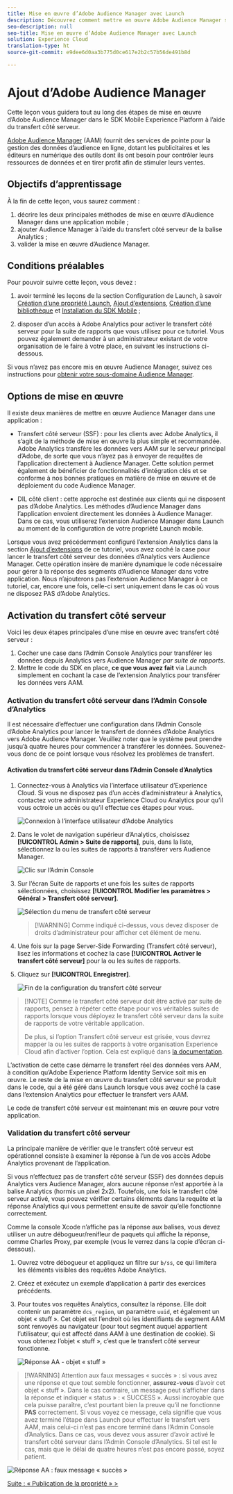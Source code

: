 ```yaml
---
title: Mise en œuvre d’Adobe Audience Manager avec Launch
description: Découvrez comment mettre en œuvre Adobe Audience Manager sur votre site web à l’aide du transfert côté serveur et de Launch. Cette leçon fait partie du tutoriel Mise en œuvre d’Experience Cloud dans les applications mobiles Objective-C pour iOS.
seo-description: null
seo-title: Mise en œuvre d’Adobe Audience Manager avec Launch
solution: Experience Cloud
translation-type: ht
source-git-commit: e9dee6d0aa3b775d0ce617e2b2c57b56de491b8d

---
```



# Ajout d’Adobe Audience Manager

Cette leçon vous guidera tout au long des étapes de mise en œuvre d’Adobe Audience Manager dans le SDK Mobile Experience Platform à l’aide du transfert côté serveur.

[Adobe Audience Manager](https://docs.adobe.com/content/help/fr-FR/audience-manager/user-guide/aam-home.html) (AAM) fournit des services de pointe pour la gestion des données d’audience en ligne, dotant les publicitaires et les éditeurs en numérique des outils dont ils ont besoin pour contrôler leurs ressources de données et en tirer profit afin de stimuler leurs ventes.

## Objectifs d’apprentissage

À la fin de cette leçon, vous saurez comment :

1. décrire les deux principales méthodes de mise en œuvre d’Audience Manager dans une application mobile ;
1. ajouter Audience Manager à l’aide du transfert côté serveur de la balise Analytics ;
1. valider la mise en œuvre d’Audience Manager.

## Conditions préalables

Pour pouvoir suivre cette leçon, vous devez :

1. avoir terminé les leçons de la section Configuration de Launch, à savoir [Création d’une propriété Launch](launch-create-a-property.md), [Ajout d’extensions](launch-add-extensions.md), [Création d’une bibliothèque](launch-create-a-library.md) et [Installation du SDK Mobile](launch-install-the-mobile-sdk.md) ;

1. disposer d’un accès à Adobe Analytics pour activer le transfert côté serveur pour la suite de rapports que vous utilisez pour ce tutoriel. Vous pouvez également demander à un administrateur existant de votre organisation de le faire à votre place, en suivant les instructions ci-dessous.

Si vous n’avez pas encore mis en œuvre Audience Manager, suivez ces instructions pour [obtenir votre sous-domaine Audience Manager](https://docs.adobe.com/content/help/en/audience-manager-learn/tutorials/web-implementation/how-to-identify-your-partner-id-or-subdomain.html).

## Options de mise en œuvre

Il existe deux manières de mettre en œuvre Audience Manager dans une application :

* Transfert côté serveur (SSF) : pour les clients avec Adobe Analytics, il s’agit de la méthode de mise en œuvre la plus simple et recommandée. Adobe Analytics transfère les données vers AAM sur le serveur principal d’Adobe, de sorte que vous n’ayez pas à envoyer de requêtes de l’application directement à Audience Manager. Cette solution permet également de bénéficier de fonctionnalités d’intégration clés et se conforme à nos bonnes pratiques en matière de mise en œuvre et de déploiement du code Audience Manager.

* DIL côté client : cette approche est destinée aux clients qui ne disposent pas d’Adobe Analytics. Les méthodes d’Audience Manager dans l’application envoient directement les données à Audience Manager. Dans ce cas, vous utiliserez l’extension Audience Manager dans Launch au moment de la configuration de votre propriété Launch mobile.

Lorsque vous avez précédemment configuré l’extension Analytics dans la section [Ajout d’extensions](launch-add-extensions.md) de ce tutoriel, vous avez coché la case pour lancer le transfert côté serveur des données d’Analytics vers Audience Manager. Cette opération insère de manière dynamique le code nécessaire pour gérer à la réponse des segments d’Audience Manager dans votre application. Nous n’ajouterons pas l’extension Audience Manager à ce tutoriel, car, encore une fois, celle-ci sert uniquement dans le cas où vous ne disposez PAS d’Adobe Analytics.

## Activation du transfert côté serveur

Voici les deux étapes principales d’une mise en œuvre avec transfert côté serveur :

1. Cocher une case dans l’Admin Console Analytics pour transférer les données depuis Analytics vers Audience Manager *par suite de rapports*.
1. Mettre le code du SDK en place, **ce que vous avez fait** via Launch simplement en cochant la case de l’extension Analytics pour transférer les données vers AAM.

### Activation du transfert côté serveur dans l’Admin Console d’Analytics

Il est nécessaire d’effectuer une configuration dans l’Admin Console d’Adobe Analytics pour lancer le transfert de données d’Adobe Analytics vers Adobe Audience Manager. Veuillez noter que le système peut prendre jusqu’à quatre heures pour commencer à transférer les données. Souvenez-vous donc de ce point lorsque vous résolvez les problèmes de transfert.

#### Activation du transfert côté serveur dans l’Admin Console d’Analytics

1. Connectez-vous à Analytics via l’interface utilisateur d’Experience Cloud. Si vous ne disposez pas d’un accès d’administrateur à Analytics, contactez votre administrateur Experience Cloud ou Analytics pour qu’il vous octroie un accès ou qu’il effectue ces étapes pour vous.

   ![Connexion à l’interface utilisateur d’Adobe Analytics](images/mobile-aam-logIntoAnalytics.png)

1. Dans le volet de navigation supérieur d’Analytics, choisissez **[!UICONTROL Admin &gt; Suite de rapports]**, puis, dans la liste, sélectionnez la ou les suites de rapports à transférer vers Audience Manager.

   ![Clic sur l’Admin Console](images/mobile-aam-analyticsAdminConsoleReportSuites.png)

1. Sur l’écran Suite de rapports et une fois les suites de rapports sélectionnées, choisissez **[!UICONTROL Modifier les paramètres &gt; Général &gt; Transfert côté serveur]**.

   ![Sélection du menu de transfert côté serveur](images/mobile-aam-selectSSFmenu.png)

   >[!WARNING] Comme indiqué ci-dessus, vous devez disposer de droits d’administrateur pour afficher cet élément de menu.

1. Une fois sur la page Server-Side Forwarding (Transfert côté serveur), lisez les informations et cochez la case **[!UICONTROL Activer le transfert côté serveur]** pour la ou les suites de rapports.

1. Cliquez sur **[!UICONTROL Enregistrer]**.

   ![Fin de la configuration du transfert côté serveur](images/mobile-aam-enableSSFcomplete.png)

>[!NOTE] Comme le transfert côté serveur doit être activé par suite de rapports, pensez à répéter cette étape pour vos véritables suites de rapports lorsque vous déployez le transfert côté serveur dans la suite de rapports de votre véritable application.
>
>De plus, si l’option Transfert côté serveur est grisée, vous devrez mapper la ou les suites de rapports à votre organisation Experience Cloud afin d’activer l’option. Cela est expliqué dans [la documentation](https://docs.adobe.com/content/help/fr-FR/core-services/interface/about-core-services/report-suite-mapping.html).

L’activation de cette case démarre le transfert réel des données vers AAM, à condition qu’Adobe Experience Platform Identity Service soit mis en œuvre. Le reste de la mise en œuvre du transfert côté serveur se produit dans le code, qui a été géré dans Launch lorsque vous avez coché la case dans l’extension Analytics pour effectuer le transfert vers AAM.

Le code de transfert côté serveur est maintenant mis en œuvre pour votre application.

### Validation du transfert côté serveur

La principale manière de vérifier que le transfert côté serveur est opérationnel consiste à examiner la réponse à l’un de vos accès Adobe Analytics provenant de l’application.

Si vous n’effectuez pas de transfert côté serveur (SSF) des données depuis Analytics vers Audience Manager, alors aucune réponse n’est apportée à la balise Analytics (hormis un pixel 2x2). Toutefois, une fois le transfert côté serveur activé, vous pouvez vérifier certains éléments dans la requête et la réponse Analytics qui vous permettent ensuite de savoir qu’elle fonctionne correctement.

Comme la console Xcode n’affiche pas la réponse aux balises, vous devez utiliser un autre débogueur/renifleur de paquets qui affiche la réponse, comme Charles Proxy, par exemple (vous le verrez dans la copie d’écran ci-dessous).

1. Ouvrez votre débogueur et appliquez un filtre sur `b/ss`, ce qui limitera les éléments visibles des requêtes Adobe Analytics.
1. Créez et exécutez un exemple d’application à partir des exercices précédents.
1. Pour toutes vos requêtes Analytics, consultez la réponse. Elle doit contenir un paramètre `dcs_region`, un paramètre `uuid`, et également un objet « stuff ». Cet objet est l’endroit où les identifiants de segment AAM sont renvoyés au navigateur (pour tout segment auquel appartient l’utilisateur, qui est affecté dans AAM à une destination de cookie). Si vous obtenez l’objet « stuff », c’est que le transfert côté serveur fonctionne.

   ![Réponse AA - objet « stuff »](images/mobile-aam-AAresponseCharles.png)

>[!WARNING] Attention aux faux messages « succès » : si vous avez une réponse et que tout semble fonctionner, **assurez-vous** d’avoir cet objet « stuff ». Dans le cas contraire, un message peut s’afficher dans la réponse et indiquer « status » : « SUCCESS ». Aussi incroyable que cela puisse paraître, c’est pourtant bien la preuve qu’il ne fonctionne **PAS** correctement. Si vous voyez ce message, cela signifie que vous avez terminé l’étape dans Launch pour effectuer le transfert vers AAM, mais celui-ci n’est pas encore terminé dans l’Admin Console d’Analytics. Dans ce cas, vous devez vous assurer d’avoir activé le transfert côté serveur dans l’Admin Console d’Analytics. Si tel est le cas, mais que le délai de quatre heures n’est pas encore passé, soyez patient.

![Réponse AA : faux message « succès »](images/mobile-aam-unsuccessful-SSF.png)

[Suite : « Publication de la propriété » &gt;](publish.md)